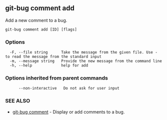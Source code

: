 ## git-bug comment add

Add a new comment to a bug.

```
git-bug comment add [ID] [flags]
```

### Options

```
  -F, --file string      Take the message from the given file. Use - to read the message from the standard input
  -m, --message string   Provide the new message from the command line
  -h, --help             help for add
```

### Options inherited from parent commands

```
      --non-interactive   Do not ask for user input
```

### SEE ALSO

* [git-bug comment](git-bug_comment.md)	 - Display or add comments to a bug.

